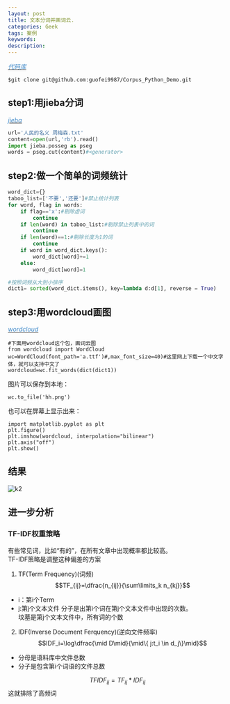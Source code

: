 ```yaml
---
layout: post
title: 文本分词并画词云.
categories: Geek
tags: 案例
keywords:
description:
---
```


<a href='https://github.com/guofei9987/Corpus_Python_Demo'><i class="fa fa-github fa-lg" style="color:#428BCA;">代码库</i></a>

```
$git clone git@github.com:guofei9987/Corpus_Python_Demo.git
```

## step1:用jieba分词

<a href='https://github.com/fxsjy/jieba'><i class="fa fa-github fa-lg" style="color:#428BCA;">jieba</i></a>


```Python
url='人民的名义 周梅森.txt'
content=open(url,'rb').read()
import jieba.posseg as pseg
words = pseg.cut(content)#<generator>
```

## step2:做一个简单的词频统计

```Python
word_dict={}
taboo_list=['不要','还要']#禁止统计列表
for word, flag in words:
    if flag=='x':#剔除虚词
        continue
    if len(word) in taboo_list:#剔除禁止列表中的词
        continue
    if len(word)==1:#剔除长度为1的词
        continue
    if word in word_dict.keys():
        word_dict[word]+=1
    else:
        word_dict[word]=1

#按照词频从大到小排序
dict1= sorted(word_dict.items(), key=lambda d:d[1], reverse = True)
```

## step3:用wordcloud画图

<a href='https://github.com/amueller/word_cloud'><i class="fa fa-github fa-lg" style="color:#428BCA;">wordcloud</i></a>


```
#下面用wordcloud这个包，画词云图
from wordcloud import WordCloud
wc=WordCloud(font_path='a.ttf')#,max_font_size=40)#这里网上下载一个中文字体，就可以支持中文了
wordcloud=wc.fit_words(dict(dict1))
```

图片可以保存到本地：
```
wc.to_file('hh.png')
```

也可以在屏幕上显示出来：
```
import matplotlib.pyplot as plt
plt.figure()
plt.imshow(wordcloud, interpolation="bilinear")
plt.axis("off")
plt.show()
```

## 结果

![k2](http://i.imgur.com/CDq5sDU.png)


## 进一步分析
### TF-IDF权重策略
有些常见词，比如“有的”，在所有文章中出现概率都比较高。  
TF-IDF策略是调整这种偏差的方案    

1. TF(Term Frequency)(词频)
$$TF_{ij}=\dfrac{n_{ij}}{\sum\limits_k n_{kj}}$$
- i：第i个Term
- j:第j个文本文件
分子是出第i个词在第j个文本文件中出现的次数。  
坟墓是第j个文本文件中，所有词的个数  

2. IDF(Inverse Document Ferquency)(逆向文件频率)  
$$IDF_i=\log\dfrac{\mid D\mid}{\mid\{ j:t_i \in d_j\}\mid}$$
- 分母是语料库中文件总数
- 分子是包含第i个词语的文件总数

$$TFIDF_{ij}=TF_{ij} * IDF_{ij}$$
这就排除了高频词  
